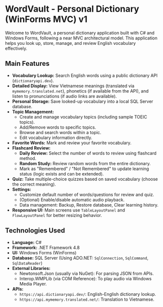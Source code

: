 
# WordVault - Personal Dictionary (WinForms MVC) v1

Welcome to WordVault, a personal dictionary application built with C# and Windows Forms, following a near MVC architectural model. This application helps you look up, store, manage, and review English vocabulary effectively.

## Main Features

* **Vocabulary Lookup:** Search English words using a public dictionary API (`dictionaryapi.dev`).
* **Detailed Display:** View Vietnamese meanings (translated via `mymemory.translated.net`), phonetics (if available from the API), and listen to pronunciations (if audio links are available).
* **Personal Storage:** Save looked-up vocabulary into a local SQL Server database.
* **Topic Management:**
    * Create and manage vocabulary topics (including sample TOEIC topics).
    * Add/Remove words to specific topics.
    * Browse and search words within a topic.
    * Edit vocabulary information directly.
* **Favorite Words:** Mark and review your favorite vocabulary.
* **Flashcard Review:**
    * **Daily Review:** Select the number of words to review using flashcard method.
    * **Random Study:** Review random words from the entire dictionary.
    * Mark as "Remembered" / "Not Remembered" to update learning status (logic exists and can be extended).
* **Quiz:** Take multiple-choice quizzes based on saved vocabulary (choose the correct meaning).
* **Settings:**
    * Customize default number of words/questions for review and quiz.
    * (Optional) Enable/disable automatic audio playback.
    * Data management: Backup, Restore database, Clear learning history.
* **Responsive UI:** Main screens use `TableLayoutPanel` and `FlowLayoutPanel` for better resizing behavior.

## Technologies Used

* **Language:** C#
* **Framework:** .NET Framework 4.8
* **UI:** Windows Forms (WinForms)
* **Database:** SQL Server (Using ADO.NET: `SqlConnection`, `SqlCommand`, `SqlDataReader`)
* **External Libraries:**
    * Newtonsoft.Json (usually via NuGet): For parsing JSON from APIs.
    * Interop.WMPLib (via COM Reference): To play audio via Windows Media Player.
* **APIs:**
    * `https://api.dictionaryapi.dev/`: English-English dictionary lookup.
    * `https://api.mymemory.translated.net/`: Translation to Vietnamese.

